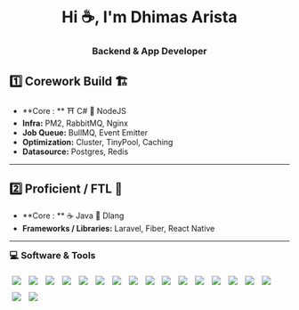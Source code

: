 <h1 align="center">Hi ☕, I'm Dhimas Arista</h1>
<h3 align="center">Backend & App Developer</h3>

## 1️⃣ Corework Build 🏗️
- **Core : ** ⛩️ C# 🐢 NodeJS  
- **Infra:** PM2, RabbitMQ, Nginx  
- **Job Queue:** BullMQ, Event Emitter  
- **Optimization:** Cluster, TinyPool, Caching  
- **Datasource:** Postgres, Redis  

---

## 2️⃣ Proficient / FTL 🏯
- **Core : ** ☕ Java 🔖 Dlang  
- **Frameworks / Libraries:** Laravel, Fiber, React Native  

---

<h3 align="left" style="max-width: 600px; margin: 0 auto 1rem 0;">💻 Software & Tools</h3>
<p style="max-width: 800px; margin: 0 auto; text-align: left;">
  <img src="https://img.shields.io/badge/PostgreSQL-0056A3?logo=postgresql&logoColor=white" style="margin: 5px;" />
  <img src="https://img.shields.io/badge/Redis-ED5454?logo=redis&logoColor=white" style="margin: 5px;" />
  <img src="https://img.shields.io/badge/Laravel-EB6A4A?logo=laravel&logoColor=white" style="margin: 5px;" />
  <img src="https://img.shields.io/badge/Fiber-%2300ADD8.svg?logo=go&logoColor=white" style="margin: 5px;" />
  <img src="https://img.shields.io/badge/React_Native-%2320232a.svg?logo=react&logoColor=%2361DAFB" style="margin: 5px;" />
  <img src="https://img.shields.io/badge/Linux-%23FCC624?logo=linux&logoColor=black" style="margin: 5px;" />
  <img src="https://img.shields.io/badge/Git-%23F1502F?logo=git&logoColor=white" style="margin: 5px;" />
  <img src="https://img.shields.io/badge/DBeaver-%234A90E2?logo=dbeaver&logoColor=white" style="margin: 5px;" />
  <img src="https://img.shields.io/badge/Postman-%23FF6C37?logo=postman&logoColor=white" style="margin: 5px;" />
  <img src="https://img.shields.io/badge/SocketIO-%23B0B0B0?logo=socketdotio&logoColor=black&color=white" style="margin: 5px;" />
  <img src="https://img.shields.io/badge/Unit%20Testing-%23FF5722?logo=jest&logoColor=white" style="margin: 5px;" />
  <img src="https://img.shields.io/badge/Nginx-%23009639?logo=nginx&logoColor=white" style="margin: 5px;" />
  <img src="https://img.shields.io/badge/Docker-%232496ED?logo=docker&logoColor=white" style="margin: 5px;" />
  <img src="https://img.shields.io/badge/RabbitMQ-%23FF6600?logo=rabbitmq&logoColor=white" style="margin: 5px;" />
  <img src="https://img.shields.io/badge/Blockchain.com-121D33?logo=blockchaindotcom&logoColor=fff" style="margin: 5px;" />
  <img src="https://img.shields.io/badge/GitHub_Actions-2088FF?logo=github-actions&logoColor=white" style="margin: 5px;" />
  <img src="https://img.shields.io/badge/Hostinger-673DE6?logo=hostinger&logoColor=white" style="margin: 5px;" />
  <img src="https://img.shields.io/badge/Bun-282a36?logo=bun&logoColor=fbf0df" style="margin: 5px;" />
</p>



<!--
| Core | Corework | Proficiencies |
|-------------------------|----------------------|----------------------|
| ![C#](https://custom-icon-badges.demolab.com/badge/CSharp-%23E0559F.svg?logo=cshrp&logoColor=white&style=for-the-badge) ![Java](https://img.shields.io/badge/Java-%23F1413D.svg?logo=openjdk&logoColor=white&style=for-the-badge) | ![NodeJS](https://img.shields.io/badge/NodeJS-339933.svg?logo=node.js&logoColor=white&style=for-the-badge) | ![Laravel](https://img.shields.io/badge/Laravel-EB6A4A?logo=laravel&logoColor=white&style=for-the-badge) ![Go](https://img.shields.io/badge/Fiber-%2300ADD8.svg?logo=go&logoColor=white&style=for-the-badge)	![React Native](https://img.shields.io/badge/react_native-%2320232a.svg?style=for-the-badge&logo=react&logoColor=%2361DAFB) |

![MSSQL](https://custom-icon-badges.demolab.com/badge/MSSQL-EB5A5A.svg?logo=mssql&logoColor=white)
[![LinkedIn](https://custom-icon-badges.demolab.com/badge/LinkedIn-0A66C2?logo=linkedin-white&logoColor=fff)](https://www.linkedin.com/in/dhimasarista/)
[![Instagram Badge](https://img.shields.io/badge/-Instagram-purple?logo=instagram&logoColor=white&link=https://instagram.com/codedhims/)](https://www.instagram.com/codedhims)
[![Gmail](https://img.shields.io/badge/-Gmail-c14438?style=flat&logo=Gmail&logoColor=white)](mailto:mdhimasarista@gmail.com)
[![Website Badge](https://img.shields.io/badge/-Website-c14438?style=flat&logo=Google-Chrome&logoColor=white&link=https://dhimasarista.github.io)](https://dhimasarista.github.io)
[![Github](https://img.shields.io/github/followers/dhimasarista?label=Follow&style=social)](https://github.com/dhimasarista)
